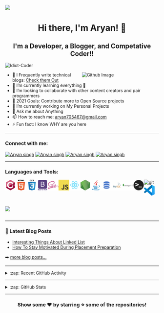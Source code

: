![](https://raw.githubusercontent.com/halfrost/halfrost/master/icons/header_.png)

### <h1 align="center"> Hi there, I'm Aryan! 👋</h1>

<h2 align="center">I'm a Developer, a Blogger, and Competative Coder!!</h2>

<p align="left"> <img src="https://komarev.com/ghpvc/?username=Idiot-Coder&label=Profile%20views&color=0e75b6&style=flat" alt="Idiot-Coder" /> </p>

<img width="50%" align="right" alt="Github Image" src="https://raw.githubusercontent.com/onimur/.github/master/.resources/git-header.svg" />

- 🔭 I Frequently write technical blogs: [Check them Out][blogs]
- 🌱 I’m currently learning everything 🤣
- 👯 I’m looking to collaborate with other content creators and pair programmers
- 🥅 2021 Goals: Contribute more to Open Source projects
- 🔭 I’m currently working on My Personal Projects
- 💬 Ask me about Anything
- 📫 How to reach me: aryan705467@gmail.com
- ⚡ Fun fact: I know WHY are you here

---

### Connect with me:

<p align="left">
<a href="https://www.linkedin.com/in/aryan-singh-a232471aa/" target="blank"><img align="center" src="https://cdn.jsdelivr.net/npm/simple-icons@3.0.1/icons/linkedin.svg" alt="Aryan singh" height="30" width="40" /></a>
<a href="https://www.codechef.com/users/aryan8840" target="blank"><img align="center" src="https://cdn.jsdelivr.net/npm/simple-icons@3.1.0/icons/codechef.svg" alt="Aryan singh" height="30" width="40" /></a>
<a href="https://www.hackerrank.com/aryan705467" target="blank"><img align="center" src="https://cdn.jsdelivr.net/npm/simple-icons@3.0.1/icons/hackerrank.svg" alt="Aryan singh" height="30" width="40" /></a>
<a href="https://leetcode.com/aryan8840/" target="blank"><img align="center" src="https://cdn.jsdelivr.net/npm/simple-icons@3.0.1/icons/leetcode.svg" alt="Aryan singh" height="30" width="40" /></a>
</p>

---

### Languages and Tools:

<img align="left" alt="cpp" width="35px" src="https://raw.githubusercontent.com/devicons/devicon/master/icons/cplusplus/cplusplus-original.svg"/>
<img align="left" alt="HTML5" width="35px" src="https://raw.githubusercontent.com/github/explore/80688e429a7d4ef2fca1e82350fe8e3517d3494d/topics/html/html.png" />
<img align="left" alt="CSS3" width="35px" src="https://raw.githubusercontent.com/github/explore/80688e429a7d4ef2fca1e82350fe8e3517d3494d/topics/css/css.png" />
<img align="left" alt="bootstrap" width="35px" src="https://raw.githubusercontent.com/devicons/devicon/master/icons/bootstrap/bootstrap-plain-wordmark.svg"/>
<img align="left" alt="Sass" width="35px" src="https://raw.githubusercontent.com/github/explore/80688e429a7d4ef2fca1e82350fe8e3517d3494d/topics/sass/sass.png" />
<img align="left" alt="JavaScript" width="35px" src="https://raw.githubusercontent.com/github/explore/80688e429a7d4ef2fca1e82350fe8e3517d3494d/topics/javascript/javascript.png" />
<img align="left" alt="React" width="35px" src="https://raw.githubusercontent.com/github/explore/80688e429a7d4ef2fca1e82350fe8e3517d3494d/topics/react/react.png" />
<img align="left" alt="Node.js" width="35px" src="https://raw.githubusercontent.com/github/explore/80688e429a7d4ef2fca1e82350fe8e3517d3494d/topics/nodejs/nodejs.png" />
<img align="left" alt="java" width="35px" src="https://raw.githubusercontent.com/devicons/devicon/master/icons/java/java-original.svg"/>
<img align="left" alt="SQL" width="35px" src="https://raw.githubusercontent.com/github/explore/80688e429a7d4ef2fca1e82350fe8e3517d3494d/topics/sql/sql.png" />
<img align="left" alt="MySQL" width="35px" src="https://raw.githubusercontent.com/github/explore/80688e429a7d4ef2fca1e82350fe8e3517d3494d/topics/mysql/mysql.png" />
<img align="left" alt="MongoDB" width="35px" src="https://raw.githubusercontent.com/github/explore/80688e429a7d4ef2fca1e82350fe8e3517d3494d/topics/mongodb/mongodb.png" />
<img align="left" alt="Terminal" width="35px" src="https://raw.githubusercontent.com/github/explore/80688e429a7d4ef2fca1e82350fe8e3517d3494d/topics/terminal/terminal.png" />
<img align="left" alt="git" width="35px" src="https://www.vectorlogo.zone/logos/git-scm/git-scm-icon.svg"/>
<img align="left" alt="Visual Studio Code" width="35px" src="https://raw.githubusercontent.com/github/explore/80688e429a7d4ef2fca1e82350fe8e3517d3494d/topics/visual-studio-code/visual-studio-code.png"/>

<br/>
<br/>
<br/>
<br/>
<br/>
<a href="https://github.com/Idiot-Coder">
  <img align="center" src="https://github-readme-stats.vercel.app/api/top-langs/?username=Idiot-Coder&theme=light&hide_langs_below=1" />
</a>
<br/>
<br/>



---

### 📕 Latest Blog Posts

<!-- BLOG-POST-LIST:START -->
- [Interesting Things About Linked List](https://medium.com/@Aryan_singh/interesting-things-about-linked-list-1b6eae2657d)
- [How To Stay Motivated During Placement Preparation](https://medium.com/@Aryan_singh/how-to-stay-motivated-during-placement-preparation-27a8e071170c)
<!-- BLOG-POST-LIST:END -->

➡️ [more blog posts...](https://medium.com/@Aryan_singh)

---

<details>
  <summary>:zap: Recent GitHub Activity</summary>
  
<!--START_SECTION:activity-->
1. ➕ Added new files [LeetCode/Majority Element.cpp](https://github.com/Idiot-Coder/LeetCode/blob/main/Majority%20Element.cpp)
2. 🗣 Created new repo [Idiot-Coder/LeetCode](https://github.com/Idiot-Coder/LeetCode)  
3. 🗣 Created new repo [Idiot-Coder/Memory_Game](https://github.com/Idiot-Coder/Memory_Game)
4. ❗️ Closed issue [#2]() in []()
5. 🗣 Created new repo [Idiot-Coder/Coding_Solutions](https://github.com/Idiot-Coder/Coding_Solutions) 
6. ❌ Closed PR [#11]() in []()
7. 🗣 Commented on [#11]() in []()
8. 🗣 Created new repo [Idiot-Coder/Idiot-Coder](https://github.com/Idiot-Coder/Idiot-Coder)
9. 🎉 Merged PR [#10](https://github.com/Idiot-Coder/Gym-Management-System/pull/10) in [Idiot-Coder/Gym-Management-System](https://github.com/Idiot-Coder/Gym-Management-System)
10. 🗣 Created new repo [Idiot-Coder/Gym-Management-System](https://github.com/Idiot-Coder/Gym-Management-System)
<!--END_SECTION:activity-->

</details>

---

<details>
  <summary>:zap: GitHub Stats</summary>
  <br/>
  <img align="center" src="https://github-readme-streak-stats.herokuapp.com/?user=Idiot-Coder&" alt="Idiot-Coder" width="45%"/>   
  
  <img  src="https://github-readme-stats.vercel.app/api?username=Idiot-Coder&show_icons=true&theme=light&line_height=25" width="45%" align="left" >

     
 </details>
 
 ---

<div align="center">

### Show some ❤️ by starring ⭐ some of the repositories!

</div>


[blogs]: https://medium.com/@Aryan_singh
[leetcode]: https://leetcode.com/aryan8840/
[hackerrank]: https://www.hackerrank.com/aryan705467
[linkedin]: https://www.linkedin.com/in/aryan-singh-a232471aa/

[webdevplaylist]: https://www.youtube.com/playlist?list=PLkwxH9e_vrAJ0WbEsFA9W3I1W-g_BTsbt
[jsplaylist]: https://www.youtube.com/playlist?list=PLkwxH9e_vrALRJKu7wfXby3MKeflhTu6B
[cssplaylist]: https://www.youtube.com/playlist?list=PLkwxH9e_vrALSdvZuEh6gqQdmDoDIoqz4
[reactplaylist]: https://www.youtube.com/playlist?list=PLkwxH9e_vrAK4TdffpxKY3QGyHCpxFcQ0







